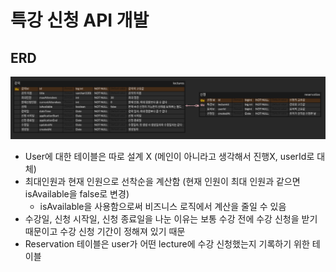 # 특강 신청 API 개발

## ERD
![alt text](<스크린샷 2024-12-27 09-43-16.png>)
- User에 대한 테이블은 따로 설계 X (메인이 아니라고 생각해서 진행X, userId로 대체)
- 최대인원과 현재 인원으로 선착순을 계산함 (현재 인원이 최대 인원과 같으면 isAvailable을 false로 변경)
  - isAvailable을 사용함으로써 비즈니스 로직에서 계산을 줄일 수 있음
- 수강일, 신청 시작일, 신청 종료일을 나눈 이유는 보통 수강 전에 수강 신청을 받기 때문이고 수강 신청 기간이 정해져 있기 때문
- Reservation 테이블은 user가 어떤 lecture에 수강 신청했는지 기록하기 위한 테이블